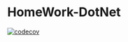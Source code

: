 # HomeWork-DotNet
[![codecov](https://codecov.io/gh/DanilMir/HomeWork-DotNet/branch/main/graph/badge.svg?token=3C9B0M5G27)](https://codecov.io/gh/DanilMir/HomeWork-DotNet)
